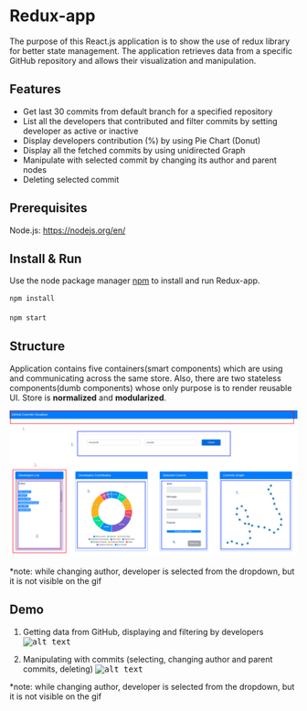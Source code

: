 # Redux-app

  The purpose of this React.js application is to show the use of redux library for better state management. 
  The application retrieves data from a specific GitHub repository and allows their visualization and manipulation.

## Features

* Get last 30 commits from default branch for a specified repository
* List all the developers that contributed and filter commits by setting developer as active or inactive
* Display developers contribution (%) by using Pie Chart (Donut)
* Display all the fetched commits by using unidirected Graph
* Manipulate with selected commit by changing its author and parent nodes
* Deleting selected commit

## Prerequisites

  Node.js: https://nodejs.org/en/
  
## Install & Run

  Use the node package manager [npm](https://www.npmjs.com/) to install and run Redux-app.

  ```bash
  npm install

  npm start
  ```

## Structure
  
  Application contains five containers(smart components) which are using and communicating across the same store. 
  Also, there are two stateless components(dumb components) whose only purpose is to render reusable UI.
  Store is <strong>normalized</strong> and <strong>modularized</strong>. 
  
  <kbd>![alt text](/public/components.png)
  
  *note: while changing author, developer is selected from the dropdown, but it is not visible on the gif
  
  
  ## Demo
  
  1. Getting data from GitHub, displaying and filtering by developers
  <kbd>![alt text](/public/redux-app_dev_filter.gif)
  
  
  2. Manipulating with commits (selecting, changing author and parent commits, deleting)
  <kbd>![alt text](/public/redux-app_commits_man.gif)
  
  *note: while changing author, developer is selected from the dropdown, but it is not visible on the gif
